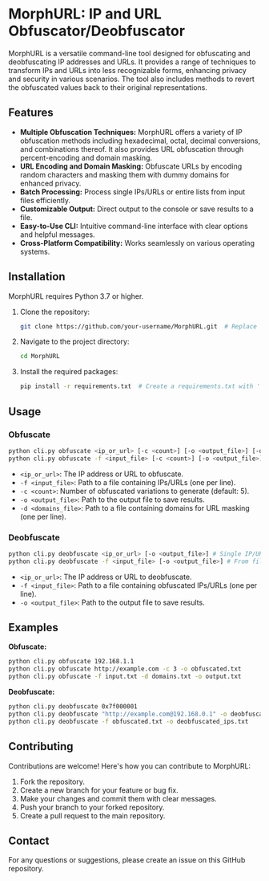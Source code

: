 # MorphURL: IP and URL Obfuscator/Deobfuscator

MorphURL is a versatile command-line tool designed for obfuscating and deobfuscating IP addresses and URLs. It provides a range of techniques to transform IPs and URLs into less recognizable forms, enhancing privacy and security in various scenarios.  The tool also includes methods to revert the obfuscated values back to their original representations.

## Features

* **Multiple Obfuscation Techniques:** MorphURL offers a variety of IP obfuscation methods including hexadecimal, octal, decimal conversions, and combinations thereof. It also provides URL obfuscation through percent-encoding and domain masking.
* **URL Encoding and Domain Masking:** Obfuscate URLs by encoding random characters and masking them with dummy domains for enhanced privacy.
* **Batch Processing:**  Process single IPs/URLs or entire lists from input files efficiently.
* **Customizable Output:**  Direct output to the console or save results to a file.
* **Easy-to-Use CLI:**  Intuitive command-line interface with clear options and helpful messages.
* **Cross-Platform Compatibility:** Works seamlessly on various operating systems.


## Installation

MorphURL requires Python 3.7 or higher.

1. Clone the repository:
   ```bash
   git clone https://github.com/your-username/MorphURL.git  # Replace with your repository URL
   ```
2. Navigate to the project directory:
   ```bash
   cd MorphURL
   ```
3. Install the required packages:
   ```bash
   pip install -r requirements.txt  # Create a requirements.txt with 'click' and 'ipaddress'
   ```

## Usage

### Obfuscate

```bash
python cli.py obfuscate <ip_or_url> [-c <count>] [-o <output_file>] [-d <domains_file>]  # Single IP/URL
python cli.py obfuscate -f <input_file> [-c <count>] [-o <output_file>] [-d <domains_file>]  # From file
```

*   `<ip_or_url>`: The IP address or URL to obfuscate.
*   `-f <input_file>`: Path to a file containing IPs/URLs (one per line).
*   `-c <count>`: Number of obfuscated variations to generate (default: 5).
*   `-o <output_file>`: Path to the output file to save results.
*   `-d <domains_file>`: Path to a file containing domains for URL masking (one per line).


### Deobfuscate

```bash
python cli.py deobfuscate <ip_or_url> [-o <output_file>] # Single IP/URL
python cli.py deobfuscate -f <input_file> [-o <output_file>] # From file

```

*   `<ip_or_url>`: The IP address or URL to deobfuscate.
*   `-f <input_file>`: Path to a file containing obfuscated IPs/URLs (one per line).
*   `-o <output_file>`: Path to the output file to save results.


## Examples

**Obfuscate:**

```bash
python cli.py obfuscate 192.168.1.1
python cli.py obfuscate http://example.com -c 3 -o obfuscated.txt
python cli.py obfuscate -f input.txt -d domains.txt -o output.txt
```

**Deobfuscate:**

```bash
python cli.py deobfuscate 0x7f000001
python cli.py deobfuscate "http://example.com@192.168.0.1" -o deobfuscated.txt
python cli.py deobfuscate -f obfuscated.txt -o deobfuscated_ips.txt

```


## Contributing

Contributions are welcome! Here's how you can contribute to MorphURL:

1. Fork the repository.
2. Create a new branch for your feature or bug fix.
3. Make your changes and commit them with clear messages.
4. Push your branch to your forked repository.
5. Create a pull request to the main repository.

## Contact

For any questions or suggestions, please create an issue on this GitHub repository.

